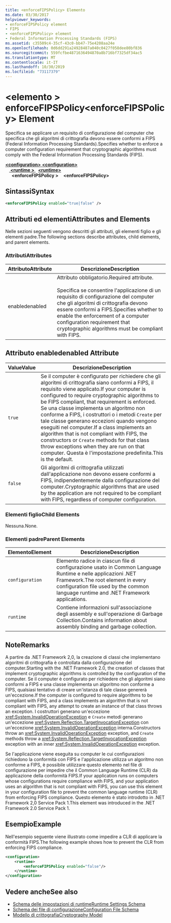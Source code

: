 ```yaml
---
title: <enforceFIPSPolicy> Elemento
ms.date: 03/30/2017
helpviewer_keywords:
- enforceFIPSPolicy element
- FIPS
- <enforceFIPSPolicy> element
- Federal Information Processing Standards (FIPS)
ms.assetid: c35509c4-35cf-43c0-bb47-75e4208aa24e
ms.openlocfilehash: 0d6dd291a24928487a040c0427f058dee80bf836
ms.sourcegitcommit: 559fcfbe4871636494870a8b716bf7325df34ac5
ms.translationtype: MT
ms.contentlocale: it-IT
ms.lasthandoff: 10/30/2019
ms.locfileid: "73117379"
---
```

# <a name="enforcefipspolicy-element"></a><span data-ttu-id="214c8-102">\<elemento > enforceFIPSPolicy</span><span class="sxs-lookup"><span data-stu-id="214c8-102">\<enforceFIPSPolicy> Element</span></span>
<span data-ttu-id="214c8-103">Specifica se applicare un requisito di configurazione del computer che specifica che gli algoritmi di crittografia devono essere conformi a FIPS (Federal Information Processing Standards).</span><span class="sxs-lookup"><span data-stu-id="214c8-103">Specifies whether to enforce a computer configuration requirement that cryptographic algorithms must comply with the Federal Information Processing Standards (FIPS).</span></span>  
  
<span data-ttu-id="214c8-104">[ **\<configuration>** ](../configuration-element.md)</span><span class="sxs-lookup"><span data-stu-id="214c8-104">[**\<configuration>**](../configuration-element.md)</span></span>\
<span data-ttu-id="214c8-105">&nbsp; &nbsp;[ **\<runtime >** ](runtime-element.md) </span><span class="sxs-lookup"><span data-stu-id="214c8-105">&nbsp;&nbsp;[**\<runtime>**](runtime-element.md)</span></span>\
<span data-ttu-id="214c8-106">&nbsp;&nbsp;&nbsp;&nbsp; **\<enforceFIPSPolicy >**</span><span class="sxs-lookup"><span data-stu-id="214c8-106">&nbsp;&nbsp;&nbsp;&nbsp;**\<enforceFIPSPolicy>**</span></span>  
  
## <a name="syntax"></a><span data-ttu-id="214c8-107">Sintassi</span><span class="sxs-lookup"><span data-stu-id="214c8-107">Syntax</span></span>  
  
```xml  
<enforceFIPSPolicy enabled="true|false" />  
```  
  
## <a name="attributes-and-elements"></a><span data-ttu-id="214c8-108">Attributi ed elementi</span><span class="sxs-lookup"><span data-stu-id="214c8-108">Attributes and Elements</span></span>  
 <span data-ttu-id="214c8-109">Nelle sezioni seguenti vengono descritti gli attributi, gli elementi figlio e gli elementi padre.</span><span class="sxs-lookup"><span data-stu-id="214c8-109">The following sections describe attributes, child elements, and parent elements.</span></span>  
  
### <a name="attributes"></a><span data-ttu-id="214c8-110">Attributi</span><span class="sxs-lookup"><span data-stu-id="214c8-110">Attributes</span></span>  
  
|<span data-ttu-id="214c8-111">Attributo</span><span class="sxs-lookup"><span data-stu-id="214c8-111">Attribute</span></span>|<span data-ttu-id="214c8-112">Descrizione</span><span class="sxs-lookup"><span data-stu-id="214c8-112">Description</span></span>|  
|---------------|-----------------|  
|<span data-ttu-id="214c8-113">enabled</span><span class="sxs-lookup"><span data-stu-id="214c8-113">enabled</span></span>|<span data-ttu-id="214c8-114">Attributo obbligatorio.</span><span class="sxs-lookup"><span data-stu-id="214c8-114">Required attribute.</span></span><br /><br /> <span data-ttu-id="214c8-115">Specifica se consentire l'applicazione di un requisito di configurazione del computer che gli algoritmi di crittografia devono essere conformi a FIPS.</span><span class="sxs-lookup"><span data-stu-id="214c8-115">Specifies whether to enable the enforcement of a computer configuration requirement that cryptographic algorithms must be compliant with FIPS.</span></span>|  
  
## <a name="enabled-attribute"></a><span data-ttu-id="214c8-116">Attributo enabled</span><span class="sxs-lookup"><span data-stu-id="214c8-116">enabled Attribute</span></span>  
  
|<span data-ttu-id="214c8-117">Value</span><span class="sxs-lookup"><span data-stu-id="214c8-117">Value</span></span>|<span data-ttu-id="214c8-118">Descrizione</span><span class="sxs-lookup"><span data-stu-id="214c8-118">Description</span></span>|  
|-----------|-----------------|  
|`true`|<span data-ttu-id="214c8-119">Se il computer è configurato per richiedere che gli algoritmi di crittografia siano conformi a FIPS, il requisito viene applicato.</span><span class="sxs-lookup"><span data-stu-id="214c8-119">If your computer is configured to require cryptographic algorithms to be FIPS compliant, that requirement is enforced.</span></span> <span data-ttu-id="214c8-120">Se una classe implementa un algoritmo non conforme a FIPS, i costruttori o i metodi `Create` per tale classe generano eccezioni quando vengono eseguiti nel computer.</span><span class="sxs-lookup"><span data-stu-id="214c8-120">If a class implements an algorithm that is not compliant with FIPS, the constructors or `Create` methods for that class throw exceptions when they are run on that computer.</span></span> <span data-ttu-id="214c8-121">Questa è l'impostazione predefinita.</span><span class="sxs-lookup"><span data-stu-id="214c8-121">This is the default.</span></span>|  
|`false`|<span data-ttu-id="214c8-122">Gli algoritmi di crittografia utilizzati dall'applicazione non devono essere conformi a FIPS, indipendentemente dalla configurazione del computer.</span><span class="sxs-lookup"><span data-stu-id="214c8-122">Cryptographic algorithms that are used by the application are not required to be compliant with FIPS, regardless of computer configuration.</span></span>|  
  
### <a name="child-elements"></a><span data-ttu-id="214c8-123">Elementi figlio</span><span class="sxs-lookup"><span data-stu-id="214c8-123">Child Elements</span></span>  
 <span data-ttu-id="214c8-124">Nessuna.</span><span class="sxs-lookup"><span data-stu-id="214c8-124">None.</span></span>  
  
### <a name="parent-elements"></a><span data-ttu-id="214c8-125">Elementi padre</span><span class="sxs-lookup"><span data-stu-id="214c8-125">Parent Elements</span></span>  
  
|<span data-ttu-id="214c8-126">Elemento</span><span class="sxs-lookup"><span data-stu-id="214c8-126">Element</span></span>|<span data-ttu-id="214c8-127">Descrizione</span><span class="sxs-lookup"><span data-stu-id="214c8-127">Description</span></span>|  
|-------------|-----------------|  
|`configuration`|<span data-ttu-id="214c8-128">Elemento radice in ciascun file di configurazione usato in Common Language Runtime e nelle applicazioni .NET Framework.</span><span class="sxs-lookup"><span data-stu-id="214c8-128">The root element in every configuration file used by the common language runtime and .NET Framework applications.</span></span>|  
|`runtime`|<span data-ttu-id="214c8-129">Contiene informazioni sull'associazione degli assembly e sull'operazione di Garbage Collection.</span><span class="sxs-lookup"><span data-stu-id="214c8-129">Contains information about assembly binding and garbage collection.</span></span>|  
  
## <a name="remarks"></a><span data-ttu-id="214c8-130">Note</span><span class="sxs-lookup"><span data-stu-id="214c8-130">Remarks</span></span>  
 <span data-ttu-id="214c8-131">A partire da .NET Framework 2,0, la creazione di classi che implementano algoritmi di crittografia è controllata dalla configurazione del computer.</span><span class="sxs-lookup"><span data-stu-id="214c8-131">Starting with the .NET Framework 2.0, the creation of classes that implement cryptographic algorithms is controlled by the configuration of the computer.</span></span> <span data-ttu-id="214c8-132">Se il computer è configurato per richiedere che gli algoritmi siano conformi a FIPS e una classe implementa un algoritmo non conforme a FIPS, qualsiasi tentativo di creare un'istanza di tale classe genererà un'eccezione.</span><span class="sxs-lookup"><span data-stu-id="214c8-132">If the computer is configured to require algorithms to be compliant with FIPS, and a class implements an algorithm that is not compliant with FIPS, any attempt to create an instance of that class throws an exception.</span></span> <span data-ttu-id="214c8-133">I costruttori generano un'eccezione <xref:System.InvalidOperationException> e `Create` metodi generano un'eccezione <xref:System.Reflection.TargetInvocationException> con un'eccezione <xref:System.InvalidOperationException> interna.</span><span class="sxs-lookup"><span data-stu-id="214c8-133">Constructors throw an <xref:System.InvalidOperationException> exception, and `Create` methods throw a <xref:System.Reflection.TargetInvocationException> exception with an inner <xref:System.InvalidOperationException> exception.</span></span>  
  
 <span data-ttu-id="214c8-134">Se l'applicazione viene eseguita su computer le cui configurazioni richiedono la conformità con FIPS e l'applicazione utilizza un algoritmo non conforme a FIPS, è possibile utilizzare questo elemento nel file di configurazione per impedire che il Common Language Runtime (CLR) da applicazione della conformità FIPS.</span><span class="sxs-lookup"><span data-stu-id="214c8-134">If your application runs on computers whose configurations require compliance with FIPS, and your application uses an algorithm that is not compliant with FIPS, you can use this element in your configuration file to prevent the common language runtime (CLR) from enforcing FIPS compliance.</span></span> <span data-ttu-id="214c8-135">Questo elemento è stato introdotto in .NET Framework 2,0 Service Pack 1.</span><span class="sxs-lookup"><span data-stu-id="214c8-135">This element was introduced in the .NET Framework 2.0 Service Pack 1.</span></span>  
  
## <a name="example"></a><span data-ttu-id="214c8-136">Esempio</span><span class="sxs-lookup"><span data-stu-id="214c8-136">Example</span></span>  
 <span data-ttu-id="214c8-137">Nell'esempio seguente viene illustrato come impedire a CLR di applicare la conformità FIPS.</span><span class="sxs-lookup"><span data-stu-id="214c8-137">The following example shows how to prevent the CLR from enforcing FIPS compliance.</span></span>  
  
```xml  
<configuration>  
    <runtime>  
        <enforceFIPSPolicy enabled="false"/>  
    </runtime>  
</configuration>  
```  
  
## <a name="see-also"></a><span data-ttu-id="214c8-138">Vedere anche</span><span class="sxs-lookup"><span data-stu-id="214c8-138">See also</span></span>

- [<span data-ttu-id="214c8-139">Schema delle impostazioni di runtime</span><span class="sxs-lookup"><span data-stu-id="214c8-139">Runtime Settings Schema</span></span>](index.md)
- [<span data-ttu-id="214c8-140">Schema dei file di configurazione</span><span class="sxs-lookup"><span data-stu-id="214c8-140">Configuration File Schema</span></span>](../index.md)
- [<span data-ttu-id="214c8-141">Modello di crittografia</span><span class="sxs-lookup"><span data-stu-id="214c8-141">Cryptography Model</span></span>](../../../../standard/security/cryptography-model.md)
